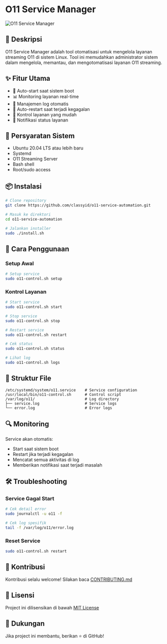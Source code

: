 # O11 Service Manager

![O11 Service Manager](banner.png)

## 📑 Deskripsi
O11 Service Manager adalah tool otomatisasi untuk mengelola layanan streaming O11 di sistem Linux. Tool ini memudahkan administrator sistem dalam mengelola, memantau, dan mengotomatisasi layanan O11 streaming.

## ✨ Fitur Utama
- 🚀 Auto-start saat sistem boot
- 📊 Monitoring layanan real-time
- 📝 Manajemen log otomatis
- 🔄 Auto-restart saat terjadi kegagalan
- 🎯 Kontrol layanan yang mudah
- 📱 Notifikasi status layanan

## 🔧 Persyaratan Sistem
- Ubuntu 20.04 LTS atau lebih baru
- Systemd
- O11 Streaming Server
- Bash shell
- Root/sudo access

## 📦 Instalasi
```bash
# Clone repository
git clone https://github.com/classyid/o11-service-automation.git

# Masuk ke direktori
cd o11-service-automation

# Jalankan installer
sudo ./install.sh
```

## 🚀 Cara Penggunaan

### Setup Awal
```bash
# Setup service
sudo o11-control.sh setup
```

### Kontrol Layanan
```bash
# Start service
sudo o11-control.sh start

# Stop service
sudo o11-control.sh stop

# Restart service
sudo o11-control.sh restart

# Cek status
sudo o11-control.sh status

# Lihat log
sudo o11-control.sh logs
```

## 📁 Struktur File
```
/etc/systemd/system/o11.service    # Service configuration
/usr/local/bin/o11-control.sh      # Control script
/var/log/o11/                      # Log directory
├── service.log                    # Service logs
└── error.log                      # Error logs
```

## 🔍 Monitoring
Service akan otomatis:
- Start saat sistem boot
- Restart jika terjadi kegagalan
- Mencatat semua aktivitas di log
- Memberikan notifikasi saat terjadi masalah

## 🛠️ Troubleshooting

### Service Gagal Start
```bash
# Cek detail error
sudo journalctl -u o11 -f

# Cek log spesifik
tail -f /var/log/o11/error.log
```

### Reset Service
```bash
sudo o11-control.sh restart
```

## 🤝 Kontribusi
Kontribusi selalu welcome! Silakan baca [CONTRIBUTING.md](CONTRIBUTING.md)

## 📝 Lisensi
Project ini dilisensikan di bawah [MIT License](LICENSE)

## 🌟 Dukungan
Jika project ini membantu, berikan ⭐️ di GitHub!
